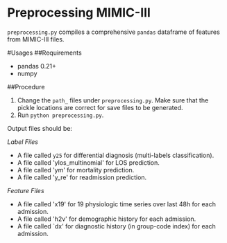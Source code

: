 # Preprocessing MIMIC-III
`preprocessing.py` compiles a comprehensive `pandas` dataframe of features from MIMIC-III files. 

#Usages
##Requirements
* pandas 0.21+
* numpy

##Procedure
1. Change the `path_` files under `preprocessing.py`. Make sure that the pickle locations are correct for save files to be generated.
2. Run `python preprocessing.py`.

Output files should be:

_Label Files_
* A file called `y25` for differential diagnosis (multi-labels classification).
* A file called 'ylos_multinomial' for LOS prediction.
* A file called 'ym' for mortality prediction.
* A file called 'y_re' for readmission prediction.

_Feature Files_

* A file called 'x19' for 19 physiologic time series over last 48h for each admission.
* A file called 'h2v' for demographic history for each admission.
* A file called `dx' for diagnostic history (in group-code index) for each admission.
